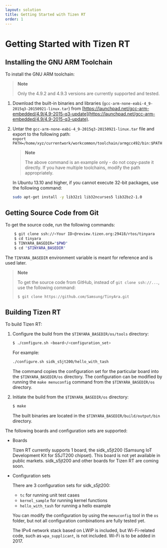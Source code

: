 ```yaml
---
layout: solution
title: Getting Started with Tizen RT
order: 1
---
```


# Getting Started with Tizen RT


## Installing the GNU ARM Toolchain

To install the GNU ARM toolchain:

> **Note**
>
> Only the 4.9.2 and 4.9.3 versions are currently supported and tested.

1. Download the built-in binaries and libraries (`gcc-arm-none-eabi-4_9-2015q3-20150921-linux.tar`) from [https://launchpad.net/gcc-arm-embedded/4.9/4.9-2015-q3-update](https://launchpad.net/gcc-arm-embedded/4.9/4.9-2015-q3-update).
2. Untar the `gcc-arm-none-eabi-4_9-2015q3-20150921-linux.tar` file and export to the following path:  
`export PATH=/home/xyz/currentwork/workcommon/toolchain/armgcc492/bin:$PATH`

    > **Note**
    >
	> The above command is an example only - do not copy-paste it directly. If you have multiple toolchains, modify the path appropriately.

    In Ubuntu 13.10 and higher, if you cannot execute 32-bit packages, use the following command:

    ```bash
	sudo apt-get install -y lib32z1 lib32ncurses5 lib32bz2-1.0
	```

## Getting Source Code from Git

To get the source code, run the following commands:

```bash
    $ git clone ssh://<Your ID>@review.tizen.org:29418/rtos/tinyara
    $ cd tinyara
    $ TINYARA_BASEDIR="$PWD"
    $ cd "$TINYARA_BASEDIR"
```
The `TINYARA_BASEDIR` environment variable is meant for reference and is used later.

> **Note**
>
> To get the source code from GitHub, instead of `git clone ssh://...`, use the following command:  
> ```bash
> $ git clone https://github.com/Samsung/TinyAra.git
> ```

## Building Tizen RT
To build Tizen RT:

1. Configure the build from the `$TINYARA_BASEDIR/os/tools` directory:

   ```bash
   $ ./configure.sh <board>/<configuration_set>
   ```

    For example:  

   ```bash
   ./configure.sh sidk_s5jt200/hello_with_tash
   ```

    The command copies the configuration set for the particular board into the `$TINYARA_BASEDIR/os` directory. The configuration can be modified by running the `make menuconfig` command from the `$TINYARA_BASEDIR/os` directory.
1. Initiate the build from the `$TINYARA_BASEDIR/os` directory:

   ```bash
   $ make
   ```

    The built binaries are located in the `$TINYARA_BASEDIR/build/output/bin` directory.

The following boards and configuration sets are supported:

- Boards

  Tizen RT currently supports 1 board, the sidk_s5jt200 (Samsung IoT Development Kit for S5JT200 chipset).  This board is not yet available in public markets. sidk_s5jt200 and other boards for Tizen RT are coming soon.

- Configuration sets

  There are 3 configuration sets for sidk_s5jt200:
  - `tc` for running unit test cases
  - `kernel_sample` for running kernel functions
  - `hello_with_tash` for running a hello example

  You can modify the configuration by using the `menuconfig` tool in the `os` folder, but not all configuration combinations are fully tested yet.

  The IPv4 network stack based on LWIP is included, but Wi-Fi-related code, such as `wpa_supplicant`, is not included. Wi-Fi is to be added in 2017.
